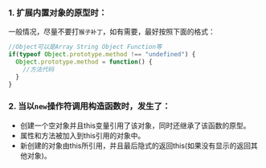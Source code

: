 ### 1. 扩展内置对象的原型时：

一般情况，尽量不要打`猴子补丁`，如有需要，最好按照下面的格式：
``` javascript
//Object可以是Array String Object Function等
if(typeof Object.prototype.method !== "undefined") {
  Object.prototype.method = function() {
    //方法代码
  }
}
```

### 2. 当以`new`操作符调用构造函数时，发生了：
* 创建一个空对象并且this变量引用了该对象，同时还继承了该函数的原型。
* 属性和方法被加入到this引用的对象中。
* 新创建的对象由this所引用，并且最后隐式的返回this(如果没有显示的返回其他对象)。



